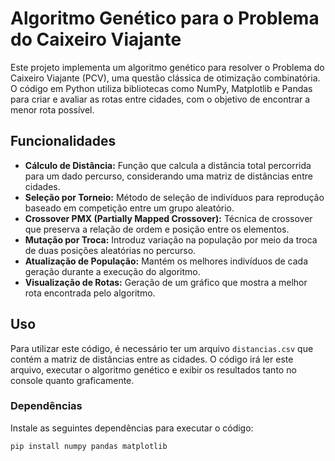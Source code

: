 # Algoritmo Genético para o Problema do Caixeiro Viajante

Este projeto implementa um algoritmo genético para resolver o Problema do Caixeiro Viajante (PCV), uma questão clássica de otimização combinatória. O código em Python utiliza bibliotecas como NumPy, Matplotlib e Pandas para criar e avaliar as rotas entre cidades, com o objetivo de encontrar a menor rota possível.

## Funcionalidades

- **Cálculo de Distância:** Função que calcula a distância total percorrida para um dado percurso, considerando uma matriz de distâncias entre cidades.
- **Seleção por Torneio:** Método de seleção de indivíduos para reprodução baseado em competição entre um grupo aleatório.
- **Crossover PMX (Partially Mapped Crossover):** Técnica de crossover que preserva a relação de ordem e posição entre os elementos.
- **Mutação por Troca:** Introduz variação na população por meio da troca de duas posições aleatórias no percurso.
- **Atualização de População:** Mantém os melhores indivíduos de cada geração durante a execução do algoritmo.
- **Visualização de Rotas:** Geração de um gráfico que mostra a melhor rota encontrada pelo algoritmo.

## Uso

Para utilizar este código, é necessário ter um arquivo `distancias.csv` que contém a matriz de distâncias entre as cidades. O código irá ler este arquivo, executar o algoritmo genético e exibir os resultados tanto no console quanto graficamente.

### Dependências

Instale as seguintes dependências para executar o código:

```bash
pip install numpy pandas matplotlib
